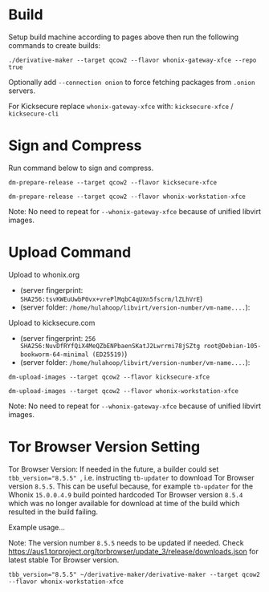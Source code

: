 # Build #

Setup build machine according to pages above then run the following commands to create builds:

```
./derivative-maker --target qcow2 --flavor whonix-gateway-xfce --repo true
```

Optionally add `--connection onion` to force fetching packages from `.onion` servers.

For Kicksecure replace `whonix-gateway-xfce` with: `kicksecure-xfce` / `kicksecure-cli`

# Sign and Compress #

Run command below to sign and compress.

```
dm-prepare-release --target qcow2 --flavor kicksecure-xfce
```

```
dm-prepare-release --target qcow2 --flavor whonix-workstation-xfce
```

Note: No need to repeat for `--whonix-gateway-xfce` because of unified libvirt images.

# Upload Command

Upload to whonix.org

* (server fingerprint: `SHA256:tsvKWEuUwbP0vx+vrePlMqbC4qUXn5fscrm/lZLhVrE`)
* (server folder: `/home/hulahoop/libvirt/version-number/vm-name....`):

Upload to kicksecure.com

* (server fingerprint: `256 SHA256:NuvDfRYfQiX4MeQZbENPbaenSKatJ2Lwrrmi78jSZtg root@Debian-105-bookworm-64-minimal (ED25519)`)
* (server folder: `/home/hulahoop/libvirt/version-number/vm-name....`):

```
dm-upload-images --target qcow2 --flavor kicksecure-xfce
```

```
dm-upload-images --target qcow2 --flavor whonix-workstation-xfce
```

Note: No need to repeat for `--whonix-gateway-xfce` because of unified libvirt images.

# Tor Browser Version Setting #

Tor Browser Version: If needed in the future, a builder could set `tbb_version="8.5.5" `, i.e. instructing `tb-updater` to download Tor Browser version `8.5.5`. This can be useful because, for example `tb-updater` for the Whonix `15.0.0.4.9` build pointed hardcoded Tor Browser version `8.5.4` which was no longer available for download at time of the build which resulted in the build failing.

Example usage...

Note: The version number `8.5.5` needs to be updated if needed. Check https://aus1.torproject.org/torbrowser/update_3/release/downloads.json for latest stable Tor Browser version.

```
tbb_version="8.5.5" ~/derivative-maker/derivative-maker --target qcow2 --flavor whonix-workstation-xfce
```
